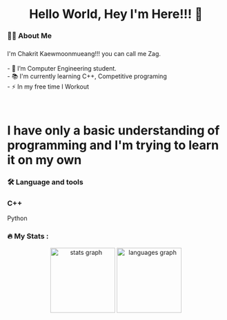 
###

<h1 align="center">Hello World, Hey I'm Here!!! 👋</h1>

###

<h3 align="left">👩‍💻  About Me</h3>

###

<p align="left">I'm Chakrit Kaewmoonmueang!!! you can call me Zag. <br><br>- 🔭 I’m Computer Engineering student.<br>- 📚 I'm currently learning C++, Competitive programing<br>- ⚡ In my free time I Workout</p><br><h1>I have only a basic understanding of programming and I'm trying to learn it on my own</h1>

###

<h3 align="left">🛠 Language and tools</h3>
<h3>C++</h3>
<h23>Python</h3>


<h3 align="left">🔥   My Stats :</h3>












<div align="center">
  <img src="https://github-readme-stats.vercel.app/api?username=Zag5A6167&hide_title=false&hide_rank=false&show_icons=true&include_all_commits=true&count_private=true&disable_animations=false&theme=dracula&locale=en&hide_border=false" height="150" alt="stats graph"  />
  <img src="https://github-readme-stats.vercel.app/api/top-langs?username=Zag5A6167&locale=en&hide_title=false&layout=compact&card_width=320&langs_count=5&theme=dracula&hide_border=false" height="150" alt="languages graph"  />
</div>

